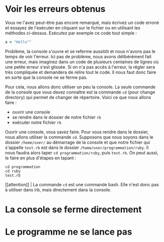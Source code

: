 # Voir les erreurs obtenus

Vous ne l'avez peut-être pas encore remarqué, mais écrivez un code erroné et essayez de l'exécuter en cliquant sur le fichier
ou en utilisant les méthodes ci-dessus. Exécutez par exemple ce code tout simple :

```ruby
a = "Hello""
```

Problème, la console s'ouvre et se referme aussitôt et nous n'avons pas le temps de voir l'erreur. Ici pas de problème, nous 
avons délibérément fait une erreur, mais imaginez dans un code de plusieurs centaines de lignes où une petite erreur s'est glissée.
Si on n'a pas accès à l'erreur, la régler sera très compliquée et demandera de relire tout le code. Il nous faut donc faire en 
sorte que la console ne se ferme pas.

Pour cela, nous allons donc utiliser un peu la console. La seule commande de la console que vous devez connaître est la commande
`cd` (pour change directory) qui permet de changer de répertoire. Voici ce que nous allons faire :

- ouvrir une console
- se rendre dans le dossier de notre fichier `rb`
- exécuter notre fichier `rb`

Ouvrir une console, vous savez faire. Pour vous rendre dans le dossier, nous allons utiliser la commande `cd`. Supposons que nous 
soyons dans le dossier `/home/user/` au démarrage de la console et que notre fichier qui s'appelle `test.rb` est dans le dossier
`/home/user/programmation/ruby`. Il nous faudra alors taper `cd programmation/ruby`, puis `test.rb`. On peut aussi, le faire en 
plus d'étapes en tapant :

```
cd programmation
cd ruby
test.rb
```

[[attention]]
| La commande `cd` est une commande bash. Elle n'est donc pas à utiliser dans irb, mais directement dans la console. 

# La console se ferme directement


# Le programme ne se lance pas
